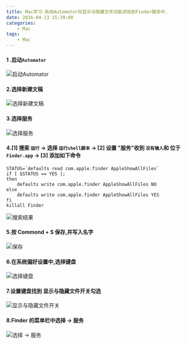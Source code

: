 ```yaml
---
title: Mac学习-系统Automator将显示与隐藏文件功能添加到Finder服务中.
date: 2016-04-13 15:39:08
categories:
    - Mac
tags: 
    - Mac
---
```

#### 1 .启动`Automator`
![启动`Automator`](http://upload-images.jianshu.io/upload_images/1666327-77cefcc64f7f6d2a.png?imageMogr2/auto-orient/strip%7CimageView2/2/w/1240)


#### 2.选择新建文稿
![选择新建文稿](http://upload-images.jianshu.io/upload_images/1666327-83066adb002f204d.png?imageMogr2/auto-orient/strip%7CimageView2/2/w/1240)



#### 3.选择服务
![选择服务](http://upload-images.jianshu.io/upload_images/1666327-e44fd1cab037ed29.png?imageMogr2/auto-orient/strip%7CimageView2/2/w/1240)


#### 4.[1] 搜索 `运行` -> 选择 `运行shell脚本` -> [2] 设置 "服务"收到 `没有输入`和 位于`Finder.app`  -> [3] 添加如下命令

```
STATUS=`defaults read com.apple.finder AppleShowAllFiles`
if [ $STATUS == YES ];
then 
    defaults write com.apple.finder AppleShowAllFiles NO
else
    defaults write com.apple.finder AppleShowAllFiles YES
fi
killall Finder

```

![搜索结果](http://upload-images.jianshu.io/upload_images/1666327-56c393dc678a174d.png?imageMogr2/auto-orient/strip%7CimageView2/2/w/1240)


#### 5.按 Commond + S  保存,并写入名字


![保存](http://upload-images.jianshu.io/upload_images/1666327-39b88c33cec3dcd0.png?imageMogr2/auto-orient/strip%7CimageView2/2/w/1240)


#### 6.在系统偏好设置中,选择键盘
![选择键盘](http://upload-images.jianshu.io/upload_images/1666327-a95ad203ea8ebda8.png?imageMogr2/auto-orient/strip%7CimageView2/2/w/1240)


#### 7.设置键盘找到 显示与隐藏文件开关勾选
![显示与隐藏文件开关](http://upload-images.jianshu.io/upload_images/1666327-e0cecc8e1bd66f81.png?imageMogr2/auto-orient/strip%7CimageView2/2/w/1240)


#### 8.Finder 的菜单栏中选择 -> 服务
![选择 -> 服务](http://upload-images.jianshu.io/upload_images/1666327-6c0568446a3347e7.png?imageMogr2/auto-orient/strip%7CimageView2/2/w/1240)

